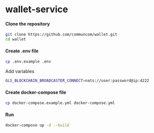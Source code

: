 # wallet-service

#### Clone the repository

```bash
git clone https://github.com/communcom/wallet.git
cd wallet
```

#### Create .env file

```bash
cp .env.example .env
```

Add variables
```bash
GLS_BLOCKCHAIN_BROADCASTER_CONNECT=nats://user:password@ip:4222
```

#### Create docker-compose file

```bash
cp docker-compose.example.yml docker-compose.yml 
```

#### Run

```bash
docker-compose up -d --build
```